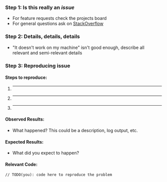 ### Step 1: Is this really an _issue_

* For feature requests check the projects board
* For general questions ask on [StackOverflow](http://stackoverflow.com/)

### Step 2: Details, details, details

* "It doesn't work on my machine" isn't good enough, describe all relevant and semi-relevant details

### Step 3: Reproducing issue

#### Steps to reproduce:

  1. _____
  2. _____
  3. _____
  
#### Observed Results:

  * What happened?  This could be a description, log output, etc.
  
#### Expected Results:

  * What did you expect to happen?
  
#### Relevant Code:

  ```
  // TODO(you): code here to reproduce the problem
  ```
